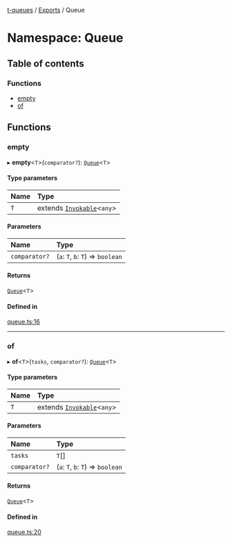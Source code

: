 [t-queues](../README.md) / [Exports](../modules.md) / Queue

# Namespace: Queue

## Table of contents

### Functions

- [empty](Queue.md#empty)
- [of](Queue.md#of)

## Functions

### empty

▸ **empty**<`T`\>(`comparator?`): [`Queue`](../interfaces/Queue.md)<`T`\>

#### Type parameters

| Name | Type |
| :------ | :------ |
| `T` | extends [`Invokable`](../modules.md#invokable)<`any`\> |

#### Parameters

| Name | Type |
| :------ | :------ |
| `comparator?` | (`a`: `T`, `b`: `T`) => `boolean` |

#### Returns

[`Queue`](../interfaces/Queue.md)<`T`\>

#### Defined in

[queue.ts:16](https://github.com/lammonaaf/t-queues/blob/46d7964/src/queue.ts#L16)

___

### of

▸ **of**<`T`\>(`tasks`, `comparator?`): [`Queue`](../interfaces/Queue.md)<`T`\>

#### Type parameters

| Name | Type |
| :------ | :------ |
| `T` | extends [`Invokable`](../modules.md#invokable)<`any`\> |

#### Parameters

| Name | Type |
| :------ | :------ |
| `tasks` | `T`[] |
| `comparator?` | (`a`: `T`, `b`: `T`) => `boolean` |

#### Returns

[`Queue`](../interfaces/Queue.md)<`T`\>

#### Defined in

[queue.ts:20](https://github.com/lammonaaf/t-queues/blob/46d7964/src/queue.ts#L20)
